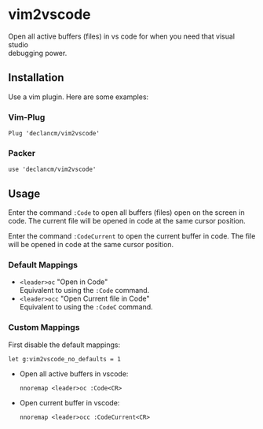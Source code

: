 # vim2vscode

Open all active buffers (files) in vs code for when you need that visual studio\
debugging power.

## Installation

Use a vim plugin. Here are some examples:

### Vim-Plug

```vim
Plug 'declancm/vim2vscode'
```

### Packer

```vim
use 'declancm/vim2vscode'
```

## Usage

Enter the command `:Code` to open all buffers (files) open on the screen in\
code. The current file will be opened in code at the same cursor position.

Enter the command `:CodeCurrent` to open the current buffer in code. The file\
will be opened in code at the same cursor position.

### Default Mappings

- `<leader>oc` "Open in Code"\
  Equivalent to using the `:Code` command.
- `<leader>occ` "Open Current file in Code"\
  Equivalent to using the `:CodeC` command.

### Custom Mappings

First disable the default mappings:

```vim
let g:vim2vscode_no_defaults = 1
```

- Open all active buffers in vscode:

  ```vim
  nnoremap <leader>oc :Code<CR>
  ```

- Open current buffer in vscode:

  ```vim
  nnoremap <leader>occ :CodeCurrent<CR>
  ```

